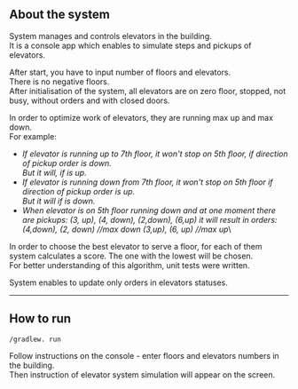 ## About the system
System manages and controls elevators in the building.\
It is a console app which enables to simulate steps and pickups of elevators.

After start, you have to input number of floors and elevators.\
There is no negative floors.\
After initialisation of the system, all elevators are on zero floor, stopped, not busy, without orders and with closed doors.

In order to optimize work of elevators, they are running max up and max down.\
For example:
- *If elevator is running up to 7th floor, it won't stop on 5th floor, if direction of pickup order is down.\
But it will, if is up.* 
- *If elevator is running down from 7th floor, it won't stop on 5th floor if direction of pickup order is up.\
But it will if is down.*
- *When elevator is on 5th floor running down and at one moment there are pickups: (3, up), (4, down), (2,down), (6,up) 
 it will result in orders: (4,down), (2, down) //max down (3,up), (6, up) //max up*\

In order to choose the best elevator to serve a floor, for each of them system calculates a score. The one with the lowest will be chosen.\
For better understanding of this algorithm, unit tests were written.


System enables to update only orders in elevators statuses.

-----

## How to run

    /gradlew. run

Follow instructions on the console - enter floors and elevators numbers in the building.\
Then instruction of elevator system simulation will appear on the screen.
